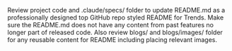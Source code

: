 Review project code and .claude/specs/ folder to update README.md as a professionally designed top GitHub repo styled README for Trends. Make sure the README.md does not have any content from past features no longer part of released code. Also review blogs/ and blogs/images/ folder for any reusable content for README including placing relevant images.